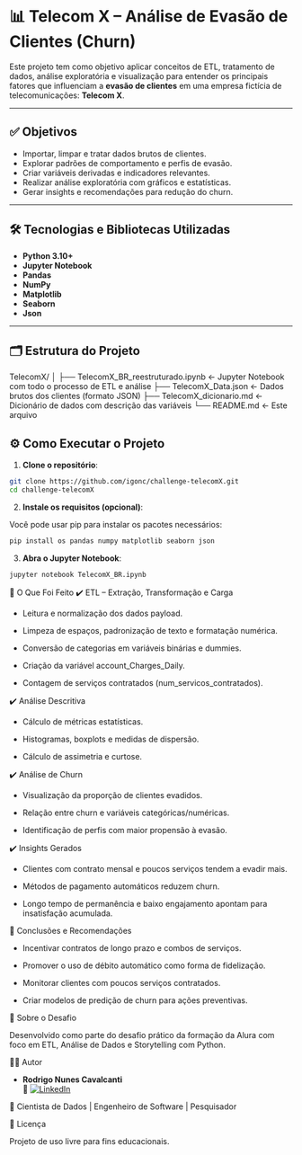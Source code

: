 # 📊 Telecom X – Análise de Evasão de Clientes (Churn)

Este projeto tem como objetivo aplicar conceitos de ETL, tratamento de dados, análise exploratória e visualização para entender os principais fatores que influenciam a **evasão de clientes** em uma empresa fictícia de telecomunicações: **Telecom X**.

---

## ✅ Objetivos

- Importar, limpar e tratar dados brutos de clientes.
- Explorar padrões de comportamento e perfis de evasão.
- Criar variáveis derivadas e indicadores relevantes.
- Realizar análise exploratória com gráficos e estatísticas.
- Gerar insights e recomendações para redução do churn.

---

## 🛠️ Tecnologias e Bibliotecas Utilizadas

- **Python 3.10+**
- **Jupyter Notebook**
- **Pandas**
- **NumPy**
- **Matplotlib**
- **Seaborn**
- **Json**

---

## 🗂️ Estrutura do Projeto

TelecomX/
│
├── TelecomX_BR_reestruturado.ipynb ← Jupyter Notebook com todo o processo de ETL e análise
├── TelecomX_Data.json ← Dados brutos dos clientes (formato JSON)
├── TelecomX_dicionario.md ← Dicionário de dados com descrição das variáveis
└── README.md ← Este arquivo

## ⚙️ Como Executar o Projeto

1. **Clone o repositório**:

```bash
git clone https://github.com/igonc/challenge-telecomX.git
cd challenge-telecomX
```

2. **Instale os requisitos (opcional)**:

Você pode usar pip para instalar os pacotes necessários:

```bash
pip install os pandas numpy matplotlib seaborn json
```

3. **Abra o Jupyter Notebook**:

```bash
jupyter notebook TelecomX_BR.ipynb

```

🧪 O Que Foi Feito
✔️ ETL – Extração, Transformação e Carga

- Leitura e normalização dos dados payload.

- Limpeza de espaços, padronização de texto e formatação numérica.

- Conversão de categorias em variáveis binárias e dummies.

- Criação da variável account_Charges_Daily.

- Contagem de serviços contratados (num_servicos_contratados).

✔️ Análise Descritiva

- Cálculo de métricas estatísticas.

- Histogramas, boxplots e medidas de dispersão.

- Cálculo de assimetria e curtose.

✔️ Análise de Churn

- Visualização da proporção de clientes evadidos.

- Relação entre churn e variáveis categóricas/numéricas.

- Identificação de perfis com maior propensão à evasão.

✔️ Insights Gerados

- Clientes com contrato mensal e poucos serviços tendem a evadir mais.

- Métodos de pagamento automáticos reduzem churn.

- Longo tempo de permanência e baixo engajamento apontam para insatisfação acumulada.

📌 Conclusões e Recomendações

- Incentivar contratos de longo prazo e combos de serviços.

- Promover o uso de débito automático como forma de fidelização.

- Monitorar clientes com poucos serviços contratados.

- Criar modelos de predição de churn para ações preventivas.

📢 Sobre o Desafio

Desenvolvido como parte do desafio prático da formação da Alura com foco em ETL, Análise de Dados e Storytelling com Python.

👨‍💻 Autor

- **Rodrigo Nunes Cavalcanti**  
🔗  [![LinkedIn](https://img.shields.io/badge/-LinkedIn-blue?logo=linkedin&style=flat-square)](https://www.linkedin.com/in/rodrigo-nunes-cavalcanti/)

🚀 Cientista de Dados | Engenheiro de Software | Pesquisador

💬 Licença

Projeto de uso livre para fins educacionais.